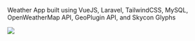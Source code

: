 Weather App built using VueJS, Laravel, TailwindCSS, MySQL, OpenWeatherMap API, GeoPlugin API, and Skycon Glyphs

<img src="Application.gif">
